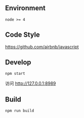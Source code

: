 ## Environment

```
node >= 4
```

## Code Style

https://github.com/airbnb/javascript

## Develop

```
npm start
```

访问 http://127.0.0.1:8989

## Build

```
npm run build
```

